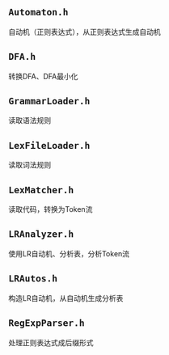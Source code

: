## `Automaton.h`
自动机（正则表达式），从正则表达式生成自动机

## `DFA.h`
转换DFA、DFA最小化

## `GrammarLoader.h`
读取语法规则

## `LexFileLoader.h`
读取词法规则

## `LexMatcher.h`
读取代码，转换为Token流

## `LRAnalyzer.h`
使用LR自动机、分析表，分析Token流

## `LRAutos.h`
构造LR自动机，从自动机生成分析表

## `RegExpParser.h`
处理正则表达式成后缀形式
